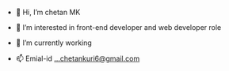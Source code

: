 - 👋 Hi, I’m chetan MK 
- 👀 I’m interested in front-end developer  and web developer role
- 🌱 I’m currently working 

- 📫 Emial-id ...chetankuri6@gmail.com

<!---
Chetan MK is a ✨ special ✨ repository because its `README.md` (this file) appears on your GitHub profile.
You can click the Preview link to take a look at your changes.
--->
